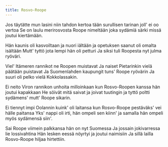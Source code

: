 ```yaml
---
title: Rosvo-Roope
---
```

Jos täytätte mun lasini
niin tahdon kertoa
tään surullisen tarinan
joll' ei oo vertoa
Se on laulu merirosvosta
Roope nimeltään
joka sydämiä särki
missä joutui kiertämään.

Hän kaunis oli kasvoiltaan ja nuori iältään
ja opetuksen saanut oli
omalta isältään
Mutt' tyttö jota lempi
hän oli petturi
Ja siksi tuli Roopesta
nyt julma ryöväri.

Viel' Itämeren rannikot ne Roopen muistavat
Ja naiset Pietarinkin vielä päätään puistavat
Ja Suomenlahden kaupungit
tuns' Roope ryövärin
Ja suuri oli pelko
vielä Kokkolassakin.

Ei neito Viron rannikon
unhoita milloinkaan
kun Rosvo-Roopen kanssa hän joutui kapakkaan
He söivät mitä saivat
ja joivat tuutingin
ja tyttö poltti sydämens'
mutt' Roope sikarin.

Ei tiennyt impi Oolannin
kuink' oli laitansa
kun Rosvo-Roope pestäväks' vei
hälle paitansa
Yks' nappi oli irti, hän ompeli sen kiinn'
ja samalla hän ompeli myös sydämensä siin'.

Sai Roope viimein palkkansa
hän on nyt Suomessa
Ja jossain jokivarressa lie lossivahtina
Hän lesken eessä nöyrtyi
ja joutui naimisiin
Ja sillä lailla Rosvo-Roope hiljaa hirtettiin. 
